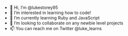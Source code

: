 - 👋 Hi, I’m @lukestorey95
- 👀 I’m interested in learning how to code!
- 🌱 I’m currently learning Ruby and JavaScript
- 💞️ I’m looking to collaborate on any newbie level projects
- 📫 You can reach me on Twitter @luke_learns

<!---
lukestorey95/lukestorey95 is a ✨ special ✨ repository because its `README.md` (this file) appears on your GitHub profile.
You can click the Preview link to take a look at your changes.
--->
